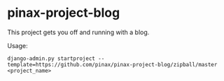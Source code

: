 pinax-project-blog
==================

This project gets you off and running with a blog.

Usage:

    django-admin.py startproject --template=https://github.com/pinax/pinax-project-blog/zipball/master <project_name>
